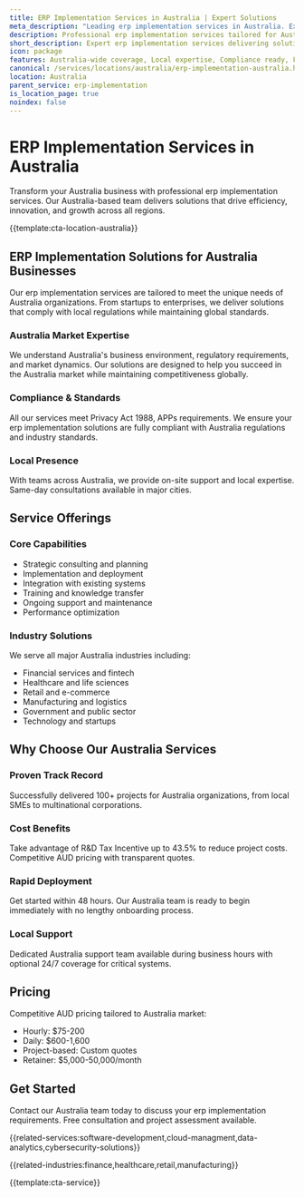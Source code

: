 ```yaml
---
title: ERP Implementation Services in Australia | Expert Solutions
meta_description: "Leading erp implementation services in Australia. Expert teams, proven results, R&D Tax Incentive up to 43.5%. Get started today."
description: Professional erp implementation services tailored for Australia businesses
short_description: Expert erp implementation services delivering solutions across Australia.
icon: package
features: Australia-wide coverage, Local expertise, Compliance ready, Fast deployment, Cost-effective, Proven results
canonical: /services/locations/australia/erp-implementation-australia.html
location: Australia
parent_service: erp-implementation
is_location_page: true
noindex: false
---
```


# ERP Implementation Services in Australia

Transform your Australia business with professional erp implementation services. Our Australia-based team delivers solutions that drive efficiency, innovation, and growth across all regions.

{{template:cta-location-australia}}

## ERP Implementation Solutions for Australia Businesses

Our erp implementation services are tailored to meet the unique needs of Australia organizations. From startups to enterprises, we deliver solutions that comply with local regulations while maintaining global standards.

### Australia Market Expertise

We understand Australia's business environment, regulatory requirements, and market dynamics. Our solutions are designed to help you succeed in the Australia market while maintaining competitiveness globally.

### Compliance & Standards

All our services meet Privacy Act 1988, APPs requirements. We ensure your erp implementation solutions are fully compliant with Australia regulations and industry standards.

### Local Presence

With teams across Australia, we provide on-site support and local expertise. Same-day consultations available in major cities.

## Service Offerings

### Core Capabilities
- Strategic consulting and planning
- Implementation and deployment
- Integration with existing systems
- Training and knowledge transfer
- Ongoing support and maintenance
- Performance optimization

### Industry Solutions
We serve all major Australia industries including:
- Financial services and fintech
- Healthcare and life sciences
- Retail and e-commerce
- Manufacturing and logistics
- Government and public sector
- Technology and startups

## Why Choose Our Australia Services

### Proven Track Record
Successfully delivered 100+ projects for Australia organizations, from local SMEs to multinational corporations.

### Cost Benefits
Take advantage of R&D Tax Incentive up to 43.5% to reduce project costs. Competitive AUD pricing with transparent quotes.

### Rapid Deployment
Get started within 48 hours. Our Australia team is ready to begin immediately with no lengthy onboarding process.

### Local Support
Dedicated Australia support team available during business hours with optional 24/7 coverage for critical systems.

## Pricing

Competitive AUD pricing tailored to Australia market:
- Hourly: $75-200
- Daily: $600-1,600
- Project-based: Custom quotes
- Retainer: $5,000-50,000/month

## Get Started

Contact our Australia team today to discuss your erp implementation requirements. Free consultation and project assessment available.

{{related-services:software-development,cloud-managment,data-analytics,cybersecurity-solutions}}

{{related-industries:finance,healthcare,retail,manufacturing}}

{{template:cta-service}}
